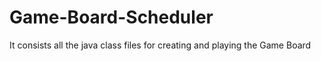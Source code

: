 # Game-Board-Scheduler
It consists all the  java class files for creating and playing the Game Board
